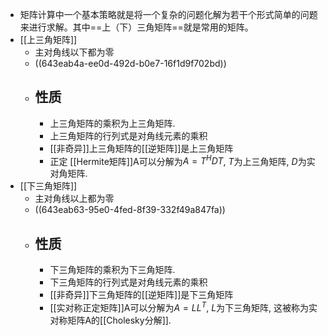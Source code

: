 - 矩阵计算中一个基本策略就是将一个复杂的问题化解为若干个形式简单的问题来进行求解。其中==上（下）三角矩阵==就是常用的矩阵。
- [[上三角矩阵]]
	- 主对角线以下都为零
	- ((643eab4a-ee0d-492d-b0e7-16f1d9f702bd))
	- ## 性质
		- 上三角矩阵的乘积为上三角矩阵.
		- 上三角矩阵的行列式是对角线元素的乘积
		- [[非奇异]]上三角矩阵的[[逆矩阵]]是上三角矩阵
		- 正定 [[Hermite矩阵]]A可以分解为$A=T^HDT$, $T$为上三角矩阵, $D$为实对角矩阵.
- [[下三角矩阵]]
	- 主对角线以上都为零
	- ((643eab63-95e0-4fed-8f39-332f49a847fa))
	- ## 性质
		- 下三角矩阵的乘积为下三角矩阵.
		- 下三角矩阵的行列式是对角线元素的乘积
		- [[非奇异]]下三角矩阵的[[逆矩阵]]是下三角矩阵
		- [[实对称正定矩阵]]A可以分解为$A=LL^T$, $L$为下三角矩阵, 这被称为实对称矩阵A的[[Cholesky分解]].